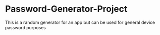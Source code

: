 # Password-Generator-Project
This is a random generator for an app but can be used for general device password purposes

